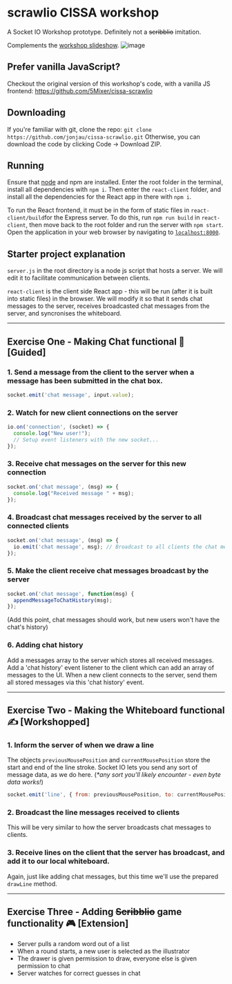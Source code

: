 # scrawlio CISSA workshop

A Socket IO Workshop prototype. Definitely not a ~~scribblio~~ imitation.

Complements the [workshop slideshow](https://docs.google.com/presentation/d/18UGjw9yFQcperLTtKUVapMumDTqiL0U4rXA8_gspJfU/edit?usp=sharing).
![image](https://user-images.githubusercontent.com/8501694/131948198-2fec18e4-e738-4c43-a83a-3965277db0e8.png)

## Prefer vanilla JavaScript?

Checkout the original version of this workshop's code, with a vanilla JS
frontend: https://github.com/5Mixer/cissa-scrawlio

## Downloading

If you're familiar with git, clone the repo:
`git clone https://github.com/jonjau/cissa-scrawlio.git`
Otherwise, you can download the code by clicking Code -> Download ZIP.

## Running

Ensure that [node](https://nodejs.org/en/download/) and npm are installed.
Enter the root folder in the terminal, install all dependencies with `npm i`.
Then enter the `react-client` folder, and install all the dependencies for
the React app in there with `npm i`.

To run the React frontend, it must be in the form of static files in
`react-client/build`for the Express server. To do this, run `npm run build` in
`react-client`, then move back to the root folder and run the server with `npm
start`. Open the application in your web browser by navigating to
[`localhost:8000`](http://localhost:8000).

## Starter project explanation

`server.js` in the root directory is a node js script that hosts a server.
We will edit it to facilitate communication between clients.

`react-client` is the client side React app - this will be run (after it is
built into static files) in the browser. We will modify it so that it sends
chat messages to the server, receives broadcasted chat messages from the
server, and syncronises the whiteboard.

---

## Exercise One - Making Chat functional 💬 [Guided]

### 1. Send a message from the **client** to the server when a message has been submitted in the chat box.

```js
socket.emit('chat message', input.value);
```

### 2. Watch for new client connections on the **server**

```js
io.on('connection', (socket) => {
  console.log("New user!");
  // Setup event listeners with the new socket...
});
```

### 3. Receive chat messages on the **server** for this new connection

```js
socket.on('chat message', (msg) => {
  console.log("Received message " + msg);
});
```

### 4. Broadcast chat messages received by the **server** to all connected clients

```js
socket.on('chat message', (msg) => {
  io.emit('chat message', msg); // Broadcast to all clients the chat message
});
```

### 5. Make the **client** receive chat messages broadcast by the server

```js
socket.on('chat message', function(msg) {
  appendMessageToChatHistory(msg);
});
```

(Add this point, chat messages should work, but new users won't have the
chat's history)

### 6. Adding chat history

Add a messages array to the server which stores all received messages. Add a
'chat history' event listener to the client which can add an array of messages
to the UI. When a new client connects to the server, send them all stored
messages via this 'chat history' event. 

---

## Exercise Two - Making the Whiteboard functional ✍️ [Workshopped]

### 1. Inform the server of when we draw a line

The objects `previousMousePosition` and `currentMousePosition` store the start
and end of the line stroke. Socket IO lets you send any sort of message data,
as we do here. (_*any sort you'll likely encounter - even byte data works!_)

```js
socket.emit('line', { from: previousMousePosition, to: currentMousePosition });
```

### 2. Broadcast the line messages received to clients

This will be very similar to how the server broadcasts chat messages to clients.

### 3. Receive lines on the client that the server has broadcast, and add it to our local whiteboard.

Again, just like adding chat messages, but this time we'll use the prepared `drawLine` method.

---

## Exercise Three - Adding ~~Scribblio~~ game functionality 🎮 [Extension]

* Server pulls a random word out of a list
* When a round starts, a new user is selected as the illustrator
* The drawer is given permission to draw, everyone else is given permission to chat
* Server watches for correct guesses in chat
